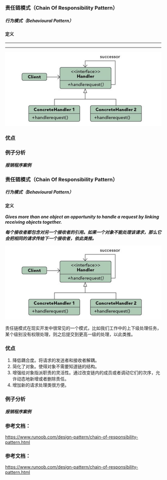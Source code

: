 ### 责任链模式（Chain Of Responsibility Pattern）
         
##### 行为模式（Behavioural Pattern）

#### 定义

******

******

![Chain_Of_Responsibility Pattern UML](https://github.com/nox60/go-design-pattern/blob/master/images/chain_of_responsibility_pattern.png)


### 优点

### 例子分析

##### 报销程序案例

### 责任链模式（Chain Of Responsibility Pattern）
         
##### 行为模式（Behavioural Pattern）

#### 定义

***Gives more than one object an opportunity to handle a request by linking receiving objects together.***

***每个接收者都包含对另一个接收者的引用。如果一个对象不能处理该请求，那么它会把相同的请求传给下一个接收者，依此类推。***

![Chain_Of_Responsibility Pattern UML](https://github.com/nox60/go-design-pattern/blob/master/images/chain_of_responsibility_pattern.png)

责任链模式在现实开发中很常见的一个模式，比如我们工作中的上下级处理任务，某个级别没有权限处理，则之后提交到更高一级的处理，以此类推。

### 优点
1. 降低耦合度。将请求的发送者和接收者解耦。 
2. 简化了对象。使得对象不需要知道链的结构。 
3. 增强给对象指派职责的灵活性。通过改变链内的成员或者调动它们的次序，允许动态地新增或者删除责任。 
4. 增加新的请求处理类很方便。

### 例子分析

##### 报销程序案例




### 参考文档：
https://www.runoob.com/design-pattern/chain-of-responsibility-pattern.html



### 参考文档：
https://www.runoob.com/design-pattern/chain-of-responsibility-pattern.html